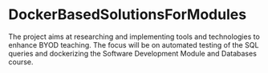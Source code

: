 # DockerBasedSolutionsForModules
The project aims at researching and implementing tools and technologies to enhance BYOD teaching. The  focus will be on automated testing of the SQL queries and dockerizing the Software Development Module and  Databases course.
